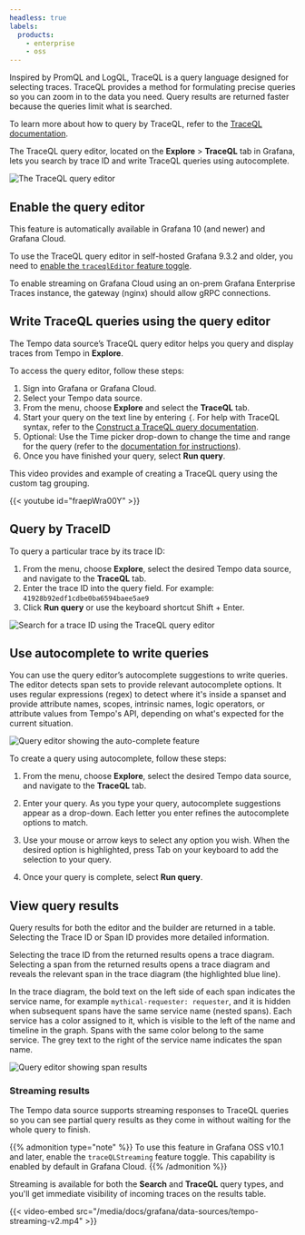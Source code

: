 ```yaml
---
headless: true
labels:
  products:
    - enterprise
    - oss
---
```


[//]: # 'This file documents the TraceQL query editor for the Tempo data source.'
[//]: # 'This shared file is included in these locations:'
[//]: # '/grafana/docs/sources/datasources/tempo/query-editor/traceql-editor.md'
[//]: # '/website/docs/grafana-cloud/data-configuration/traces/traces-query-editor.md'
[//]: # '/tempo/docs/sources/tempo/traceql/query_editor.md'
[//]: #
[//]: # 'If you make changes to this file, verify that the meaning and content are not changed in any place where the file is included.'
[//]: # 'Any links should be fully qualified and not relative: /docs/grafana/ instead of ../grafana/.'

<!-- # Write TraceQL queries using the query editor -->

Inspired by PromQL and LogQL, TraceQL is a query language designed for selecting traces.
TraceQL provides a method for formulating precise queries so you can zoom in to the data you need.
Query results are returned faster because the queries limit what is searched.

To learn more about how to query by TraceQL, refer to the [TraceQL documentation](https://grafana.com/docs/tempo/latest/traceql/).

The TraceQL query editor, located on the **Explore** > **TraceQL** tab in Grafana, lets you search by trace ID and write TraceQL queries using autocomplete.

![The TraceQL query editor](/media/docs/tempo/traceql/screenshot-traceql-query-editor-v10.png)

## Enable the query editor

This feature is automatically available in Grafana 10 (and newer) and Grafana Cloud.

To use the TraceQL query editor in self-hosted Grafana 9.3.2 and older, you need to [enable the `traceqlEditor` feature toggle](https://grafana.com/docs/grafana/latest/setup-grafana/configure-grafana/feature-toggles/).

To enable streaming on Grafana Cloud using an on-prem Grafana Enterprise Traces instance, the gateway (nginx) should allow gRPC connections.

## Write TraceQL queries using the query editor

The Tempo data source’s TraceQL query editor helps you query and display traces from Tempo in **Explore**.

To access the query editor, follow these steps:

1. Sign into Grafana or Grafana Cloud.
1. Select your Tempo data source.
1. From the menu, choose **Explore** and select the **TraceQL** tab.
1. Start your query on the text line by entering `{`. For help with TraceQL syntax, refer to the [Construct a TraceQL query documentation](https://grafana.com/docs/tempo/latest/traceql/#construct-a-traceql-query).
1. Optional: Use the Time picker drop-down to change the time and range for the query (refer to the [documentation for instructions](https://grafana.com/docs/grafana/latest/dashboards/use-dashboards/#set-dashboard-time-range)).
1. Once you have finished your query, select **Run query**.

This video provides and example of creating a TraceQL query using the custom tag grouping.

{{< youtube id="fraepWra00Y" >}}

## Query by TraceID

To query a particular trace by its trace ID:

1. From the menu, choose **Explore**, select the desired Tempo data source, and navigate to the **TraceQL** tab.
1. Enter the trace ID into the query field. For example: `41928b92edf1cdbe0ba6594baee5ae9`
1. Click **Run query** or use the keyboard shortcut Shift + Enter.

![Search for a trace ID using the TraceQL query editor](/media/docs/tempo/traceql/screenshot-traceql-editor-traceID.png)

## Use autocomplete to write queries

You can use the query editor’s autocomplete suggestions to write queries.
The editor detects span sets to provide relevant autocomplete options.
It uses regular expressions (regex) to detect where it's inside a spanset and provide attribute names, scopes, intrinsic names, logic operators, or attribute values from Tempo's API, depending on what's expected for the current situation.

![Query editor showing the auto-complete feature](/media/docs/tempo/traceql/screenshot-traceql-query-editor-auto-complete-v10.png)

To create a query using autocomplete, follow these steps:

1. From the menu, choose **Explore**, select the desired Tempo data source, and navigate to the **TraceQL** tab.

1. Enter your query. As you type your query, autocomplete suggestions appear as a drop-down. Each letter you enter refines the autocomplete options to match.

1. Use your mouse or arrow keys to select any option you wish. When the desired option is highlighted, press Tab on your keyboard to add the selection to your query.

1. Once your query is complete, select **Run query**.

## View query results

Query results for both the editor and the builder are returned in a table. Selecting the Trace ID or Span ID provides more detailed information.

Selecting the trace ID from the returned results opens a trace diagram. Selecting a span from the returned results opens a trace diagram and reveals the relevant span in the trace diagram (the highlighted blue line).

In the trace diagram, the bold text on the left side of each span indicates the service name, for example `mythical-requester: requester`, and it is hidden when subsequent spans have the same service name (nested spans).
Each service has a color assigned to it, which is visible to the left of the name and timeline in the graph.
Spans with the same color belong to the same service. The grey text to the right of the service name indicates the span name.

![Query editor showing span results](/media/docs/tempo/traceql/screenshot-traceql-query-editor-results-v10.png)

### Streaming results

The Tempo data source supports streaming responses to TraceQL queries so you can see partial query results as they come in without waiting for the whole query to finish.

{{% admonition type="note" %}}
To use this feature in Grafana OSS v10.1 and later, enable the `traceQLStreaming` feature toggle. This capability is enabled by default in Grafana Cloud.
{{% /admonition %}}

Streaming is available for both the **Search** and **TraceQL** query types, and you'll get immediate visibility of incoming traces on the results table.

{{< video-embed src="/media/docs/grafana/data-sources/tempo-streaming-v2.mp4" >}}

